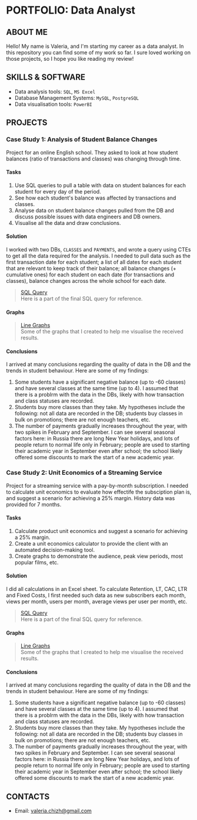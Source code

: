 # PORTFOLIO: Data Analyst

## ABOUT ME
Hello! My name is Valeria, and I'm starting my career as a data analyst. In this repository you can find some of my work so far. 
I sure loved working on those projects, so I hope you like reading my review!

## SKILLS & SOFTWARE
- Data analysis tools: `SQL`, `MS Excel`
- Database Management Systems: `MySQL`, `PostgreSQL`
- Data visualisation tools: `PowerBI`

## PROJECTS
### Case Study 1: Analysis of Student Balance Changes
Project for an online English school. They asked to look at how student balances (ratio of transactions and classes) was changing through time. 

#### Tasks
1. Use SQL queries to pull a table with data on student balances for each student for every day of the period.
2. See how each student's balance was affected by transactions and classes.
3. Analyse data on student balance changes pulled from the DB and discuss possible issues with data engineers and DB owners.
4. Visualise all the data and draw conclusions.

#### Solution
I worked with two DBs, `CLASSES` and `PAYMENTS`, and wrote a query using CTEs to get all the data required for the analysis. I needed to pull data such as the first transaction date for each student; a list of all dates for each student that are relevant to keep track of their balance; all balance changes (+ cumulative ones) for each student on each date (for transactions and classes), balance changes across the whole school for each date.

> <a href="https://github.com/Melifarro19/Valeria-Dzhukich-Portfolio/blob/main/Case%20Study%201/SQL%20Query">SQL Query</a>
<br> Here is a part of the final SQL query for reference.

#### Graphs
> <a href="https://github.com/Melifarro19/Valeria-Dzhukich-Portfolio/blob/main/Case%20Study%201/Visuals.md">Line Graphs</a>
<br> Some of the graphs that I created to help me visualise the received results.

#### Conclusions
I arrived at many conclusions regarding the quality of data in the DB and the trends in student behaviour. Here are some of my findings:
1. Some students have a significant negative balance (up to -60 classes) and have several classes at the same time (up to 4). I assumed that there is a problrm with the data in the DBs, likely with how transaction and class statuses are recorded.
2. Students buy more classes than they take. My hypotheses include the following: not all data are recorded in the DB; students buy classes in bulk on promotions; there are not enough teachers, etc.
3. The number of payments gradually increases throughout the year, with two spikes in February and September. I can see several seasonal factors here: in Russia there are long New Year holidays, and lots of people return to normal life only in February; people are used to starting their academic year in September even after school; the school likely offered some discounts to mark the start of a new academic year.   

### Case Study 2: Unit Economics of a Streaming Service
Project for a streaming service with a pay-by-month subscription. I needed to calculate unit economics to evaluate how effectife the subsciption plan is, and suggest a scenario for achieving a 25% margin. History data was provided for 7 months.

#### Tasks
1. Calculate product unit economics and suggest a scenario for achieving a 25% margin.
2. Create a unit economics calculator to provide the client with an automated decision-making tool.
3. Create graphs to demonstrate the audience, peak view periods, most popular films, etc.

#### Solution
I did all calculations in an Excel sheet. To calculate Retention, LT, CAC, LTR and Fixed Costs, I first needed such data as new subscribers each month, views per month, users per month, average views per user per month, etc. 


> <a href="https://github.com/Melifarro19/Valeria-Dzhukich-Portfolio/blob/main/Case%20Study%201/SQL%20Query">SQL Query</a>
<br> Here is a part of the final SQL query for reference.

#### Graphs
> <a href="https://github.com/Melifarro19/Valeria-Dzhukich-Portfolio/blob/main/Case%20Study%201/Visuals.md">Line Graphs</a>
<br> Some of the graphs that I created to help me visualise the received results.

#### Conclusions
I arrived at many conclusions regarding the quality of data in the DB and the trends in student behaviour. Here are some of my findings:
1. Some students have a significant negative balance (up to -60 classes) and have several classes at the same time (up to 4). I assumed that there is a problrm with the data in the DBs, likely with how transaction and class statuses are recorded.
2. Students buy more classes than they take. My hypotheses include the following: not all data are recorded in the DB; students buy classes in bulk on promotions; there are not enough teachers, etc.
3. The number of payments gradually increases throughout the year, with two spikes in February and September. I can see several seasonal factors here: in Russia there are long New Year holidays, and lots of people return to normal life only in February; people are used to starting their academic year in September even after school; the school likely offered some discounts to mark the start of a new academic year.  

## CONTACTS
- Email: valeria.chizh@gmail.com
